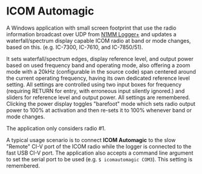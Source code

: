 # ICOM Automagic
A Windows application with small screen footprint that use the radio information broadcast over UDP from [N1MM Logger+](www.n1mm.com) and updates a waterfall/spectrum display capable ICOM radio at band or mode changes, based on this. (e.g. IC-7300, IC-7610, and IC-7850/51). 

It sets waterfall/spectrum edges, display reference level, and output power based on used frequency band and operating mode, also offering a zoom mode with a 20kHz (configurable in the source code) span centered around the current operating frequency, having its own dedicated reference level setting. All settings are controlled using two input boxes for frequency (requiring RETURN for entry, with erroneous input silently ignored.) and sliders for reference level and output power. All settings are remembered. Clicking the power display toggles "barefoot" mode which sets radio output power to 100% at activation and then re-sets it to 100% whenever band or mode changes. 

The application only considers radio #1. 

A typical usage scenario is to connect **ICOM Automagic** to the slow "Remote" CI-V port of the ICOM radio while the logger is connected to the fast USB CI-V port. The application also accepts a command line argument to set the serial port to be used (e.g. `$ icomautomagic COM3`\). This setting is remembered. 
